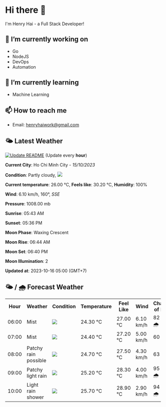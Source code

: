 # Hi there 👋

I'm Henry Hai - a Full Stack Developer!

## 🔭 I’m currently working on

- Go
- NodeJS
- DevOps
- Automation

## 🌱 I’m currently learning

- Machine Learning

## 📫 How to reach me

- Email: <henryhaiwork@gmail.com>

## 🌤️ Latest Weather
[![Update README](https://github.com/henry0hai/henry0hai/actions/workflows/udpateReadme.yml/badge.svg)](https://github.com/henry0hai/henry0hai/actions/workflows/udpateReadme.yml)
(Update every **hour**)
<!-- CURRENT_WEATHER:START -->
**Current City**: Ho Chi Minh City - *15/10/2023*

**Condition**: Partly cloudy, <img src="https://cdn.weatherapi.com/weather/64x64/night/116.png"/>

**Current temperature**: 26.00 °C, **Feels like**: 30.20 °C, **Humidity**: 100%

**Wind**: 6.10 km/h, 160°, *SSE*

**Pressure**: 1008.00 mb

**Sunrise**: 05:43 AM

**Sunset**: 05:36 PM

**Moon Phase**: Waxing Crescent

**Moon Rise**: 06:44 AM

**Moon Set**: 06:40 PM

**Moon Illumination**: 2

**Updated at**: 2023-10-16 05:00 (GMT+7)<!-- CURRENT_WEATHER:END -->

## 🌤️ / 🌧️ Forecast Weather
<!-- FORECAST_WEATHER:START -->
<table>
		<tr>
			<th>Hour</th>
			<th>Weather</th>
			<th>Condition</th>
			<th>Temperature</th>
			<th>Feel Like</th>
			<th>Wind</th>
			<th>Chance of Rain</th>
		</tr>
				<tr>
					<td>06:00</td>
					<td>Mist</td>
					<td><img src='https://cdn.weatherapi.com/weather/64x64/day/143.png'/></td>
					<td>24.30 °C</td>
					<td>27.00 °C</td>
					<td>6.10 km/h</td>
					<td>82 % 🌧️</td>
				</tr>
				<tr>
					<td>07:00</td>
					<td>Mist</td>
					<td><img src='https://cdn.weatherapi.com/weather/64x64/day/143.png'/></td>
					<td>24.40 °C</td>
					<td>27.20 °C</td>
					<td>5.00 km/h</td>
					<td>60 %</td>
				</tr>
				<tr>
					<td>08:00</td>
					<td>Patchy rain possible</td>
					<td><img src='https://cdn.weatherapi.com/weather/64x64/day/176.png'/></td>
					<td>24.70 °C</td>
					<td>27.50 °C</td>
					<td>4.30 km/h</td>
					<td>63 %</td>
				</tr>
				<tr>
					<td>09:00</td>
					<td>Patchy light rain</td>
					<td><img src='https://cdn.weatherapi.com/weather/64x64/day/293.png'/></td>
					<td>25.20 °C</td>
					<td>28.30 °C</td>
					<td>4.00 km/h</td>
					<td>95 % 🌧️</td>
				</tr>
				<tr>
					<td>10:00</td>
					<td>Light rain shower</td>
					<td><img src='https://cdn.weatherapi.com/weather/64x64/day/353.png'/></td>
					<td>25.70 °C</td>
					<td>28.90 °C</td>
					<td>2.90 km/h</td>
					<td>94 % 🌧️</td>
				</tr>
</table>
<!-- FORECAST_WEATHER:END -->
